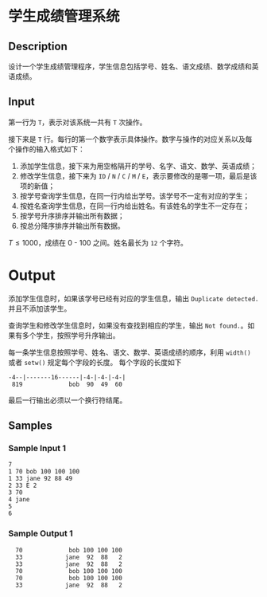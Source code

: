 # 学生成绩管理系统

## Description
设计一个学生成绩管理程序，学生信息包括学号、姓名、语文成绩、数学成绩和英语成绩。

## Input
第一行为 `T`，表示对该系统一共有 `T` 次操作。

接下来是 `T` 行。每行的第一个数字表示具体操作。数字与操作的对应关系以及每个操作的输入格式如下：

1. 添加学生信息，接下来为用空格隔开的学号、名字、语文、数学、英语成绩；
2. 修改学生信息，接下来为 `ID` / `N` / `C` / `M` / `E`，表示要修改的是哪一项，最后是该项的新值；
3. 按学号查询学生信息，在同一行内给出学号。该学号不一定有对应的学生；
4. 按姓名查询学生信息，在同一行内给出姓名。有该姓名的学生不一定存在；
5. 按学号升序排序并输出所有数据；
6. 按总分降序排序并输出所有数据。

$T \le 1000$，成绩在 0 - 100 之间。姓名最长为 `12` 个字符。

# Output
添加学生信息时，如果该学号已经有对应的学生信息，输出 `Duplicate detected.` 并且不添加该学生。

查询学生和修改学生信息时，如果没有查找到相应的学生，输出 `Not found.`。如果有多个学生，按照学号升序输出。

每一条学生信息按照学号、姓名、语文、数学、英语成绩的顺序，利用 `width()` 或者 `setw()` 规定每个字段的长度。 每个字段的长度如下

```
-4--|-------16------|-4-|-4-|-4-|
 819             bob  90  49  60
```

最后一行输出必须以一个换行符结尾。

## Samples
### Sample Input 1 
```
7
1 70 bob 100 100 100
1 33 jane 92 88 49
2 33 E 2
3 70
4 jane
5
6
```

### Sample Output 1
```
  70             bob 100 100 100
  33            jane  92  88   2
  33            jane  92  88   2
  70             bob 100 100 100
  70             bob 100 100 100
  33            jane  92  88   2
```